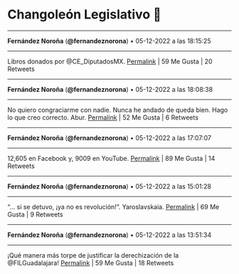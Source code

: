 # Changoleón Legislativo 🙈
*****
**Fernández Noroña** (**@fernandeznorona**) • 05-12-2022 a las 18:15:25
*****
Libros donados por ⁦@CE_DiputadosMX⁩.
[Permalink](https://twitter.com/fernandeznorona/status/1599950610698096641) | 59 Me Gusta | 20 Retweets
*****
**Fernández Noroña** (**@fernandeznorona**) • 05-12-2022 a las 18:08:38
*****
No quiero congraciarme con nadie. Nunca he andado de queda bien. Hago lo que creo correcto. Abur.
[Permalink](https://twitter.com/fernandeznorona/status/1599948904061374464) | 52 Me Gusta | 6 Retweets
*****
**Fernández Noroña** (**@fernandeznorona**) • 05-12-2022 a las 17:07:07
*****
12,605 en Facebook y, 9009 en YouTube.
[Permalink](https://twitter.com/fernandeznorona/status/1599933420368723969) | 89 Me Gusta | 14 Retweets
*****
**Fernández Noroña** (**@fernandeznorona**) • 05-12-2022 a las 15:01:28
*****
“… si se detuvo, ¡ya no es revolución!”. Yaroslavskaia.
[Permalink](https://twitter.com/fernandeznorona/status/1599901801431572485) | 69 Me Gusta | 9 Retweets
*****
**Fernández Noroña** (**@fernandeznorona**) • 05-12-2022 a las 13:51:34
*****
¡Qué manera más torpe de justificar la derechización de la @FILGuadalajara!
[Permalink](https://twitter.com/fernandeznorona/status/1599884208549556224) | 59 Me Gusta | 18 Retweets